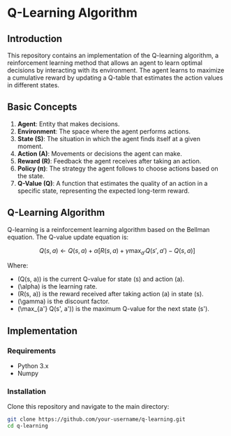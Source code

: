 # Q-Learning Algorithm

## Introduction
This repository contains an implementation of the Q-learning algorithm, a reinforcement learning method that allows an agent to learn optimal decisions by interacting with its environment. The agent learns to maximize a cumulative reward by updating a Q-table that estimates the action values in different states.

## Basic Concepts

1. **Agent**: Entity that makes decisions.
2. **Environment**: The space where the agent performs actions.
3. **State (S)**: The situation in which the agent finds itself at a given moment.
4. **Action (A)**: Movements or decisions the agent can make.
5. **Reward (R)**: Feedback the agent receives after taking an action.
6. **Policy (π)**: The strategy the agent follows to choose actions based on the state.
7. **Q-Value (Q)**: A function that estimates the quality of an action in a specific state, representing the expected long-term reward.

## Q-Learning Algorithm

Q-learning is a reinforcement learning algorithm based on the Bellman equation. The Q-value update equation is:

$$
Q(s, a) \leftarrow Q(s, a) + \alpha \left[R(s, a) + \gamma \max_{a'} Q(s', a') - Q(s, a)\right]
$$

Where:
- \(Q(s, a)\) is the current Q-value for state \(s\) and action \(a\).
- \(\alpha\) is the learning rate.
- \(R(s, a)\) is the reward received after taking action \(a\) in state \(s\).
- \(\gamma\) is the discount factor.
- \(\max_{a'} Q(s', a')\) is the maximum Q-value for the next state \(s'\).

## Implementation

### Requirements

- Python 3.x
- Numpy

### Installation

Clone this repository and navigate to the main directory:
```bash
git clone https://github.com/your-username/q-learning.git
cd q-learning

